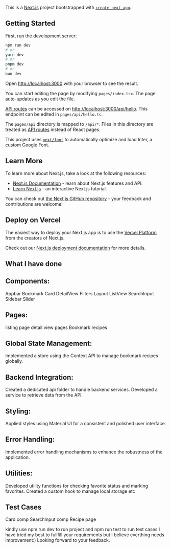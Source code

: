 This is a [Next.js](https://nextjs.org/) project bootstrapped with [`create-next-app`](https://github.com/vercel/next.js/tree/canary/packages/create-next-app).

## Getting Started

First, run the development server:

```bash
npm run dev
# or
yarn dev
# or
pnpm dev
# or
bun dev
```

Open [http://localhost:3000](http://localhost:3000) with your browser to see the result.

You can start editing the page by modifying `pages/index.tsx`. The page auto-updates as you edit the file.

[API routes](https://nextjs.org/docs/api-routes/introduction) can be accessed on [http://localhost:3000/api/hello](http://localhost:3000/api/hello). This endpoint can be edited in `pages/api/hello.ts`.

The `pages/api` directory is mapped to `/api/*`. Files in this directory are treated as [API routes](https://nextjs.org/docs/api-routes/introduction) instead of React pages.

This project uses [`next/font`](https://nextjs.org/docs/basic-features/font-optimization) to automatically optimize and load Inter, a custom Google Font.

## Learn More

To learn more about Next.js, take a look at the following resources:

- [Next.js Documentation](https://nextjs.org/docs) - learn about Next.js features and API.
- [Learn Next.js](https://nextjs.org/learn) - an interactive Next.js tutorial.

You can check out [the Next.js GitHub repository](https://github.com/vercel/next.js/) - your feedback and contributions are welcome!

## Deploy on Vercel

The easiest way to deploy your Next.js app is to use the [Vercel Platform](https://vercel.com/new?utm_medium=default-template&filter=next.js&utm_source=create-next-app&utm_campaign=create-next-app-readme) from the creators of Next.js.

Check out our [Next.js deployment documentation](https://nextjs.org/docs/deployment) for more details.

## What I have done

## Components:

Appbar
Bookmark
Card
DetailView
Filters
Layout
ListView
SearchInput
Sidebar
Slider

## Pages:

listing page
detail view pages
Bookmark recipes

## Global State Management:

Implemented a store using the Context API to manage bookmark recipes globally.

## Backend Integration:

Created a dedicated api folder to handle backend services.
Developed a service to retrieve data from the API.

## Styling:

Applied styles using Material UI for a consistent and polished user interface.

## Error Handling:

Implemented error handling mechanisms to enhance the robustness of the application.

## Utilities:

Developed utility functions for checking favorite status and marking favorites.
Created a custom hook to manage local storage etc

## Test Cases

Card comp
SearchInput comp
Recipe page

kindly use npm run dev to run project and npm run test to run test cases
I have tried my best to fullfill your requirements but I believe everthing needs improvement:)
Looking forward to your feedback.
